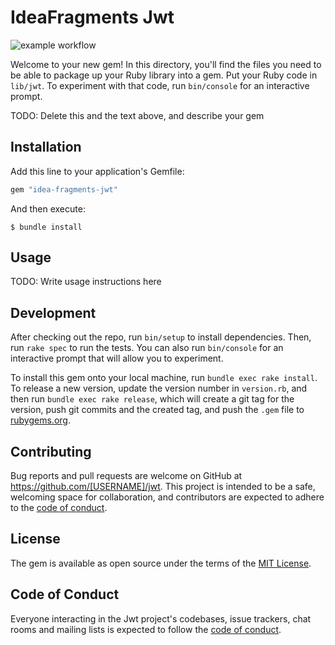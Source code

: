 # IdeaFragments Jwt
![example workflow](https://github.com/idea-fragments/idea-fragments-jwt/actions/workflows/main.yml/badge.svg)

Welcome to your new gem! In this directory, you'll find the files you need to be able to package up your Ruby library into a gem. Put your Ruby code in `lib/jwt`. To experiment with that code, run `bin/console` for an interactive prompt.

TODO: Delete this and the text above, and describe your gem

## Installation

Add this line to your application's Gemfile:

```ruby
gem "idea-fragments-jwt"
```

And then execute:

    $ bundle install

## Usage

TODO: Write usage instructions here

## Development

After checking out the repo, run `bin/setup` to install dependencies. Then, run `rake spec` to run the tests. You can also run `bin/console` for an interactive prompt that will allow you to experiment.

To install this gem onto your local machine, run `bundle exec rake install`. To release a new version, update the version number in `version.rb`, and then run `bundle exec rake release`, which will create a git tag for the version, push git commits and the created tag, and push the `.gem` file to [rubygems.org](https://rubygems.org).

## Contributing

Bug reports and pull requests are welcome on GitHub at https://github.com/[USERNAME]/jwt. This project is intended to be a safe, welcoming space for collaboration, and contributors are expected to adhere to the [code of conduct](https://github.com/[USERNAME]/jwt/blob/master/CODE_OF_CONDUCT.md).

## License

The gem is available as open source under the terms of the [MIT License](https://opensource.org/licenses/MIT).

## Code of Conduct

Everyone interacting in the Jwt project's codebases, issue trackers, chat rooms and mailing lists is expected to follow the [code of conduct](https://github.com/[USERNAME]/jwt/blob/master/CODE_OF_CONDUCT.md).
